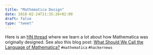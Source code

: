 ```yaml
---
title: "Mathematica Design"
date: 2018-02-24T21:35:28+02:00
draft: false
type: "tweet"
---
```


Here is an [HN thread](https://news.ycombinator.com/item?id=9797936) where we learn a lot about how Mathematica was originally designed. See also this blog post: [What Should We Call the Language of Mathematica?](http://blog.stephenwolfram.com/2013/02/what-should-we-call-the-language-of-mathematica/) `#mathematica` `#hackernews`
